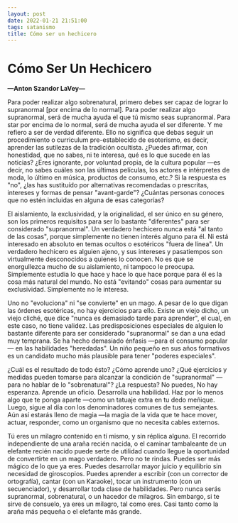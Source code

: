```yaml
---
layout: post
date: 2022-01-21 21:51:00
tags: satanismo
title: Cómo ser un hechicero
---
```


# Cómo Ser Un Hechicero

**—Anton Szandor LaVey—**

Para poder realizar algo sobrenatural, primero debes ser capaz de lograr lo supranormal [por encima de lo normal]. Para poder realizar algo supranormal, será de mucha ayuda el que tú mismo seas supranormal. Para star por encima de lo normal, será de mucha ayuda el ser diferente. Y me refiero a ser de verdad diferente. Ello no significa que debas seguir un procedimiento o curriculum pre-establecido de esoterismo, es decir, aprender las sutilezas de la tradición ocultista. ¿Puedes afirmar, con honestidad, que no sabes, ni te interesa, qué es lo que sucede en las noticias? ¿Eres ignorante, por voluntad propia, de la cultura popular —es decir, no sabes cuáles son las últimas películas, los actores e intérpretes de moda, lo último en música, productos de consumo, etc.? Si la respuesta es "no", ¿las has sustituído por alternativas recomendadas o prescritas, intereses y formas de pensar "avant-garde"? ¿Cuántas personas conoces que no estén incluidas en alguna de esas categorías?

El aislamiento, la exclusividad, y la originalidad, el ser único en su género, son los primeros requisitos para ser lo bastante "diferentes" para ser considerado "supranormal". Un verdadero hechicero nunca está "al tanto de las cosas", porque simplemente no tienen interés alguno para él. Ni está interesado en absoluto en temas ocultos o esotéricos "fuera de línea". Un verdadero hechicero es alguien ajeno, y sus intereses y pasatiempos son virtualmente desconocidos a quienes lo conocen. No es que se enorgullezca mucho de su aislamiento, ni tampoco le preocupa. Simplemente estudia lo que hace y hace lo que hace porque para él es la cosa más natural del mundo. No está "evitando" cosas para aumentar su exclusividad. Simplemente no le interesa.

Uno no "evoluciona" ni "se convierte" en un mago. A pesar de lo que digan las órdenes esotéricas, no hay ejercicios para ello. Existe un viejo dicho, un viejo cliché, que dice "nunca es demasiado tarde para aprender", el cual, en este caso, no tiene validez. Las predisposiciones especiales de alguien lo bastante diferente para ser considerado "supranormal" se dan a una edad muy temprana. Se ha hecho demasiado énfasis —para el consumo popular— en las habilidades "heredadas". Un niño pequeño en sus años formativos es un candidato mucho más plausible para tener "poderes especiales".

¿Cuál es el resultado de todo ésto? ¿Cómo aprende uno? ¿Qué ejercicios y medidas pueden tomarse para alcanzar la condición de "supranormal" —para no hablar de lo "sobrenatural"? ¿La respuesta? No puedes, No hay esperanza. Aprende un oficio. Desarrolla una habilidad. Haz por lo menos algo que te ponga aparte —como un tatuaje extra en tu dedo meñique. Luego, sigue al día con los denominadores comunes de tus semejantes. Aún así estarás lleno de magia —la magia de la vida que te hace mover, actuar, responder, como un organismo que no necesita cables externos.

Tú eres un milagro contenido en tí mismo, y sin réplica alguna. El recorrido independiente de una araña recién nacida, o el caminar tambaleante de un elefante recién nacido puede serte de utilidad cuando llegue la oportunidad de convertirte en un mago verdadero. Pero no te rindas. Puedes ser más mágico de lo que ya eres. Puedes desarrollar mayor juicio y equilibrio sin necesidad de giroscopios. Puedes aprender a escribir (con un corrector de ortografía), cantar (con un Karaoke), tocar un instrumento (con un secuenciador), y desarrollar toda clase de habilidades. Pero nunca serás supranormal, sobrenatural, o un hacedor de milagros. Sin embargo, si te sirve de consuelo, ya eres un milagro, tal como eres. Casi tanto como la araña más pequeña o el elefante más grande.